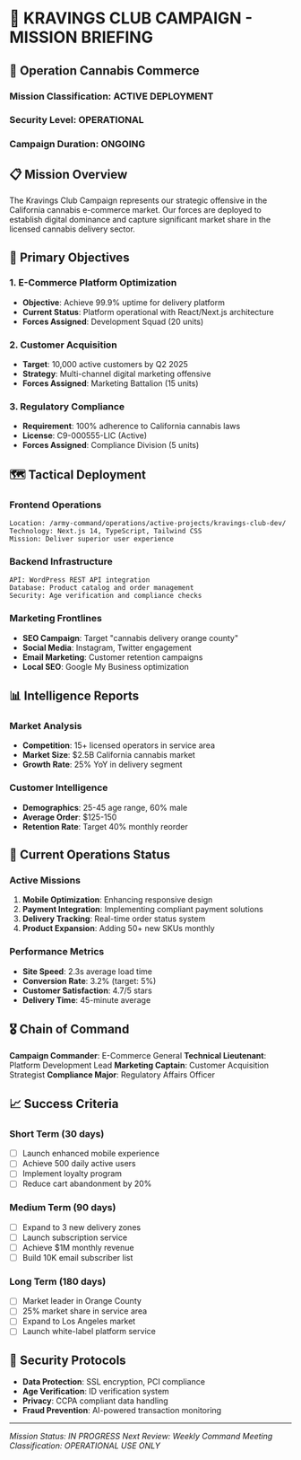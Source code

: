 # 🎯 KRAVINGS CLUB CAMPAIGN - MISSION BRIEFING

## 🏰 Operation Cannabis Commerce

### Mission Classification: ACTIVE DEPLOYMENT
### Security Level: OPERATIONAL
### Campaign Duration: ONGOING

## 📋 Mission Overview

The Kravings Club Campaign represents our strategic offensive in the California cannabis e-commerce market. Our forces are deployed to establish digital dominance and capture significant market share in the licensed cannabis delivery sector.

## 🎯 Primary Objectives

### 1. E-Commerce Platform Optimization
- **Objective**: Achieve 99.9% uptime for delivery platform
- **Current Status**: Platform operational with React/Next.js architecture
- **Forces Assigned**: Development Squad (20 units)

### 2. Customer Acquisition
- **Target**: 10,000 active customers by Q2 2025
- **Strategy**: Multi-channel digital marketing offensive
- **Forces Assigned**: Marketing Battalion (15 units)

### 3. Regulatory Compliance
- **Requirement**: 100% adherence to California cannabis laws
- **License**: C9-000555-LIC (Active)
- **Forces Assigned**: Compliance Division (5 units)

## 🗺️ Tactical Deployment

### Frontend Operations
```
Location: /army-command/operations/active-projects/kravings-club-dev/
Technology: Next.js 14, TypeScript, Tailwind CSS
Mission: Deliver superior user experience
```

### Backend Infrastructure
```
API: WordPress REST API integration
Database: Product catalog and order management
Security: Age verification and compliance checks
```

### Marketing Frontlines
- **SEO Campaign**: Target "cannabis delivery orange county"
- **Social Media**: Instagram, Twitter engagement
- **Email Marketing**: Customer retention campaigns
- **Local SEO**: Google My Business optimization

## 📊 Intelligence Reports

### Market Analysis
- **Competition**: 15+ licensed operators in service area
- **Market Size**: $2.5B California cannabis market
- **Growth Rate**: 25% YoY in delivery segment

### Customer Intelligence
- **Demographics**: 25-45 age range, 60% male
- **Average Order**: $125-150
- **Retention Rate**: Target 40% monthly reorder

## 🚀 Current Operations Status

### Active Missions
1. **Mobile Optimization**: Enhancing responsive design
2. **Payment Integration**: Implementing compliant payment solutions
3. **Delivery Tracking**: Real-time order status system
4. **Product Expansion**: Adding 50+ new SKUs monthly

### Performance Metrics
- **Site Speed**: 2.3s average load time
- **Conversion Rate**: 3.2% (target: 5%)
- **Customer Satisfaction**: 4.7/5 stars
- **Delivery Time**: 45-minute average

## 🎖️ Chain of Command

**Campaign Commander**: E-Commerce General
**Technical Lieutenant**: Platform Development Lead
**Marketing Captain**: Customer Acquisition Strategist
**Compliance Major**: Regulatory Affairs Officer

## 📈 Success Criteria

### Short Term (30 days)
- [ ] Launch enhanced mobile experience
- [ ] Achieve 500 daily active users
- [ ] Implement loyalty program
- [ ] Reduce cart abandonment by 20%

### Medium Term (90 days)
- [ ] Expand to 3 new delivery zones
- [ ] Launch subscription service
- [ ] Achieve $1M monthly revenue
- [ ] Build 10K email subscriber list

### Long Term (180 days)
- [ ] Market leader in Orange County
- [ ] 25% market share in service area
- [ ] Expand to Los Angeles market
- [ ] Launch white-label platform service

## 🔐 Security Protocols

- **Data Protection**: SSL encryption, PCI compliance
- **Age Verification**: ID verification system
- **Privacy**: CCPA compliant data handling
- **Fraud Prevention**: AI-powered transaction monitoring

---

*Mission Status: IN PROGRESS*
*Next Review: Weekly Command Meeting*
*Classification: OPERATIONAL USE ONLY*